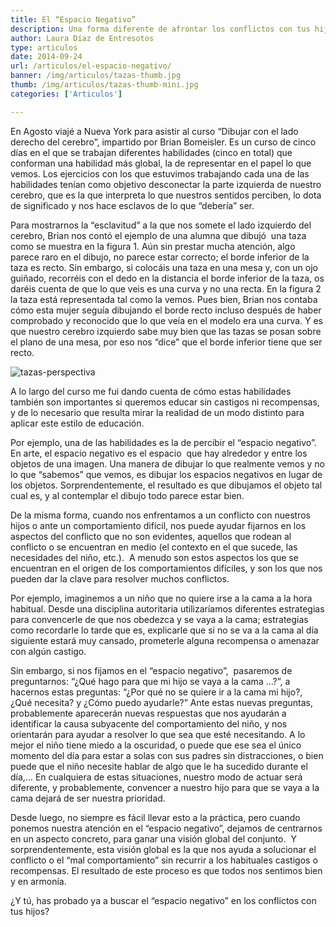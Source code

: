 ```yaml
---
title: El “Espacio Negativo”
description: Una forma diferente de afrontar los conflictos con tus hijos
author: Laura Díaz de Entresotos
type: articulos
date: 2014-09-24
url: /articulos/el-espacio-negativo/
banner: /img/articulos/tazas-thumb.jpg
thumb: /img/articulos/tazas-thumb-mini.jpg
categories: ['Articulos']

---
```

En Agosto viajé a Nueva York para asistir al curso “Dibujar con el lado derecho del cerebro”, impartido por Brian Bomeisler. Es un curso de cinco días en el que se trabajan diferentes habilidades (cinco en total) que conforman una habilidad más global, la de representar en el papel lo que vemos. Los ejercicios con los que estuvimos trabajando cada una de las habilidades tenían como objetivo desconectar la parte izquierda de nuestro cerebro, que es la que interpreta lo que nuestros sentidos perciben, lo dota de significado y nos hace esclavos de lo que “debería” ser.

Para mostrarnos la “esclavitud” a la que nos somete el lado izquierdo del cerebro, Brian nos contó el ejemplo de una alumna que dibujó  una taza como se muestra en la figura 1. Aún sin prestar mucha atención, algo parece raro en el dibujo, no parece estar correcto; el borde inferior de la taza es recto. Sin embargo, si colocáis una taza en una mesa y, con un ojo guiñado, recorréis con el dedo en la distancia el borde inferior de la taza, os daréis cuenta de que lo que veis es una curva y no una recta. En la figura 2 la taza está representada tal como la vemos. Pues bien, Brian nos contaba cómo esta mujer seguía dibujando el borde recto incluso después de haber comprobado y reconocido que lo que veía en el modelo era una curva. Y es que nuestro cerebro izquierdo sabe muy bien que las tazas se posan sobre el plano de una mesa, por eso nos “dice” que el borde inferior tiene que ser recto.

![tazas-perspectiva][pic1]

A lo largo del curso me fui dando cuenta de cómo estas habilidades también son importantes si queremos educar sin castigos ni recompensas, y de lo necesario que resulta mirar la realidad de un modo distinto para aplicar este estilo de educación.

Por ejemplo, una de las habilidades es la de percibir el “espacio negativo”. En arte, el espacio negativo es el espacio  que hay alrededor y entre los objetos de una imagen. Una manera de dibujar lo que realmente vemos y no lo que “sabemos” que vemos, es dibujar los espacios negativos en lugar de los objetos. Sorprendentemente, el resultado es que dibujamos el objeto tal cual es, y al contemplar el dibujo todo parece estar bien.

De la misma forma, cuando nos enfrentamos a un conflicto con nuestros hijos o ante un comportamiento difícil, nos puede ayudar fijarnos en los aspectos del conflicto que no son evidentes, aquellos que rodean al conflicto o se encuentran en medio (el contexto en el que sucede, las necesidades del niño, etc.).  A menudo son estos aspectos los que se encuentran en el origen de los comportamientos difíciles, y son los que nos pueden dar la clave para resolver muchos conflictos.

Por ejemplo, imaginemos a un niño que no quiere irse a la cama a la hora habitual. Desde una disciplina autoritaria utilizaríamos diferentes estrategias para convencerle de que nos obedezca y se vaya a la cama; estrategias como recordarle lo tarde que es, explicarle que si no se va a la cama al día siguiente estará muy cansado, prometerle alguna recompensa o amenazar con algún castigo.

Sin embargo, si nos fijamos en el “espacio negativo”,  pasaremos de preguntarnos: “¿Qué hago para que mi hijo se vaya a la cama …?”, a hacernos estas preguntas: “¿Por qué no se quiere ir a la cama mi hijo?, ¿Qué necesita? y ¿Cómo puedo ayudarle?” Ante estas nuevas preguntas, probablemente aparecerán nuevas respuestas que nos ayudarán a identificar la causa subyacente del comportamiento del niño, y nos orientarán para ayudar a resolver lo que sea que esté necesitando. A lo mejor el niño tiene miedo a la oscuridad, o puede que ese sea el único momento del día para estar a solas con sus padres sin distracciones, o bien puede que el niño necesite hablar de algo que le ha sucedido durante el día,&#8230; En cualquiera de estas situaciones, nuestro modo de actuar será diferente, y probablemente, convencer a nuestro hijo para que se vaya a la cama dejará de ser nuestra prioridad.

Desde luego, no siempre es fácil llevar esto a la práctica, pero cuando ponemos nuestra atención en el “espacio negativo”, dejamos de centrarnos en un aspecto concreto, para ganar una visión global del conjunto.  Y sorprendentemente, esta visión global es la que nos ayuda a solucionar el conflicto o el “mal comportamiento” sin recurrir a los habituales castigos o recompensas. El resultado de este proceso es que todos nos sentimos bien y en armonía.

¿Y tú, has probado ya a buscar el “espacio negativo” en los conflictos con tus hijos?

 [pic1]: /img/articulos/tazas.jpg